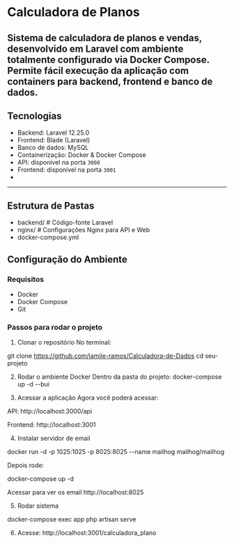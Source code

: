 # Calculadora de Planos

Sistema de calculadora de planos e vendas, desenvolvido em Laravel com ambiente totalmente configurado via Docker Compose. Permite fácil execução da aplicação com containers para backend, frontend e banco de dados.
---

## Tecnologias

- Backend: Laravel 12.25.0
- Frontend: Blade (Laravel)
- Banco de dados: MySQL
- Containerização: Docker & Docker Compose
- API: disponível na porta `3000`
- Frontend: disponível na porta `3001`
- 

---

## Estrutura de Pastas
- backend/ # Código-fonte Laravel
- nginx/ # Configurações Nginx para API e Web
- docker-compose.yml


## Configuração do Ambiente
### Requisitos

- Docker
- Docker Compose
- Git

### Passos para rodar o projeto

1. Clonar o repositório
No terminal:

git clone https://github.com/jamile-ramos/Calculadora-de-Dados
cd seu-projeto

2. Rodar o ambiente Docker
Dentro da pasta do projeto:
docker-compose up -d --bui

3. Acessar a aplicação
Agora você poderá acessar:

API: http://localhost:3000/api

Frontend: http://localhost:3001


4. Instalar servidor de email

docker run -d -p 1025:1025 -p 8025:8025 --name mailhog mailhog/mailhog

Depois rode:

docker-compose up -d

Acessar para ver os email http://localhost:8025

5. Rodar sistema

docker-compose exec app php artisan serve

6. Acesse:
http://localhost:3001/calculadora_plano


